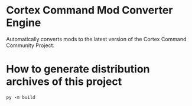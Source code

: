 # Cortex Command Mod Converter Engine

Automatically converts mods to the latest version of the Cortex Command Community Project.

# How to generate distribution archives of this project

`py -m build`
